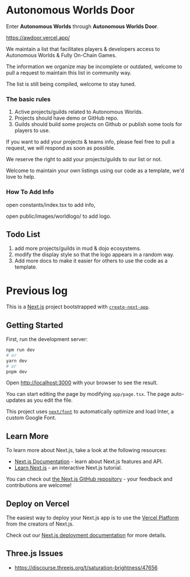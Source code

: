 # Autonomous Worlds Door

Enter **Autonomous Worlds** through **Autonomous Worlds Door**.

https://awdoor.vercel.app/



We maintain a list that facilitates players & developers access to Autonomous Worlds  & Fully On-Chain Games.



The information we organize may be incomplete or outdated, welcome to pull a request to maintain this list in community way.



The list is still being compiled, welcome to stay tuned.



### The basic rules

1. Active projects/guilds related to Autonomous Worlds.
2. Projects should have demo or GitHub repo.
3. Guilds should build some projects on Github or publish some tools for players to use.



If you want to add your projects & teams info, please feel free to pull a request, we will respond as soon as possible. 

We reserve the right to add your projects/guilds to our list or not.

 Welcome to maintain your own listings using our code as a template, we'd love to help.



### How To Add Info 

open constants/index.tsx to add info,

open public/images/worldlogo/ to add logo.



## Todo List

1. add more projects/guilds in mud & dojo ecosystems.
2. modify the display style so that the logo appears in a random way.
3. Add more docs  to make it easier for others to use the code as a template.



# Previous log

This is a [Next.js](https://nextjs.org/) project bootstrapped with [`create-next-app`](https://github.com/vercel/next.js/tree/canary/packages/create-next-app).

## Getting Started

First, run the development server:

```bash
npm run dev
# or
yarn dev
# or
pnpm dev
```

Open [http://localhost:3000](http://localhost:3000) with your browser to see the result.

You can start editing the page by modifying `app/page.tsx`. The page auto-updates as you edit the file.

This project uses [`next/font`](https://nextjs.org/docs/basic-features/font-optimization) to automatically optimize and load Inter, a custom Google Font.

## Learn More

To learn more about Next.js, take a look at the following resources:

- [Next.js Documentation](https://nextjs.org/docs) - learn about Next.js features and API.
- [Learn Next.js](https://nextjs.org/learn) - an interactive Next.js tutorial.

You can check out [the Next.js GitHub repository](https://github.com/vercel/next.js/) - your feedback and contributions are welcome!

## Deploy on Vercel

The easiest way to deploy your Next.js app is to use the [Vercel Platform](https://vercel.com/new?utm_medium=default-template&filter=next.js&utm_source=create-next-app&utm_campaign=create-next-app-readme) from the creators of Next.js.

Check out our [Next.js deployment documentation](https://nextjs.org/docs/deployment) for more details.

## Three.js Issues

- https://discourse.threejs.org/t/saturation-brightness/47656
